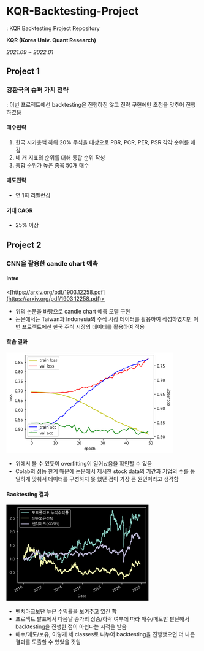 # KQR-Backtesting-Project
: KQR Backtesting Project Repository

**KQR (Korea Univ. Quant Research)**

*2021.09 ~ 2022.01*

## Project 1
### 강환국의 슈퍼 가치 전략
: 이번 프로젝트에선 backtesting은 진행하진 않고 전략 구현에만 초점을 맞추어 진행하였음
#### 매수전략 
1. 한국 시가총액 하위 20% 주식을 대상으로 PBR, PCR, PER, PSR 각각 순위를 매김
2. 네 개 지표의 순위를 더해 통합 순위 작성
3. 통합 순위가 높은 종목 50개 매수
#### 매도전략
* 연 1회 리벨런싱
#### 기대 CAGR 
* 25% 이상  

## Project 2
### CNN을 활용한 candle chart 예측 
#### Intro
<[https://arxiv.org/pdf/1903.12258.pdf](https://arxiv.org/pdf/1903.12258.pdf)>

* 위의 논문을 바탕으로 candle chart 예측 모델 구현
* 논문에서는 Taiwan과 Indonesia의 주식 시장 데이터를 활용하여 작성하였지만 이번 프로젝트에선 한국 주식 시장의 데이터를 활용하여 적용

#### 학습 결과
![training-result](src/training_result.png)
* 위에서 볼 수 있듯이 overfitting이 일어났음을 확인할 수 있음
* Colab의 성능 한계 때문에 논문에서 제시한 stock data의 기간과 기업의 수를 동일하게 맞춰서 데이터를 구성하지 못 했던 점이 가장 큰 원인이라고 생각함

#### Backtesting 결과
![backtesting-result](src/backtesting_result.png)
* 벤치마크보단 높은 수익률을 보여주고 있긴 함
* 프로젝트 발표에서 다음날 종가의 상승/하락 여부에 따라 매수/매도만 판단해서 backtesting을 진행한 점이 아쉽다는 지적을 받음
* 매수/매도/보유, 이렇게 세 classes로 나누어 backtesting을 진행했으면 더 나은 결과를 도출할 수 있었을 것임
